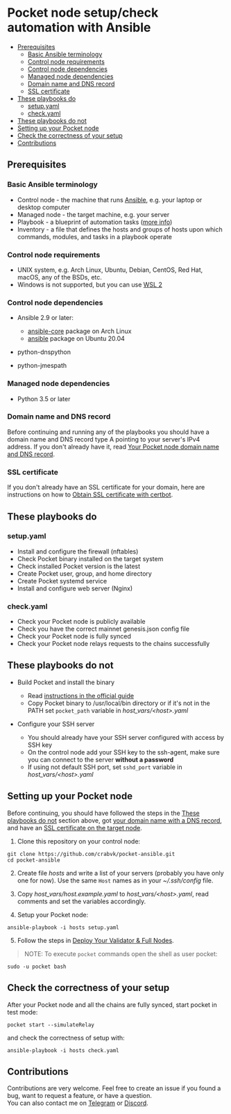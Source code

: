 # Pocket node setup/check automation with Ansible<!-- omit in toc -->

- [Prerequisites](#prerequisites)
  - [Basic Ansible terminology](#basic-ansible-terminology)
  - [Control node requirements](#control-node-requirements)
  - [Control node dependencies](#control-node-dependencies)
  - [Managed node dependencies](#managed-node-dependencies)
  - [Domain name and DNS record](#domain-name-and-dns-record)
  - [SSL certificate](#ssl-certificate)
- [These playbooks do](#these-playbooks-do)
  - [setup.yaml](#setupyaml)
  - [check.yaml](#checkyaml)
- [These playbooks do not](#these-playbooks-do-not)
- [Setting up your Pocket node](#setting-up-your-pocket-node)
- [Check the correctness of your setup](#check-the-correctness-of-your-setup)
- [Contributions](#contributions)

## Prerequisites

### Basic Ansible terminology

* Control node - the machine that runs [Ansible](https://docs.ansible.com/), e.g. your laptop or desktop computer
* Managed node - the target machine, e.g. your server
* Playbook - a blueprint of automation tasks ([more info](https://www.redhat.com/en/topics/automation/what-is-an-ansible-playbook))
* Inventory - a file that defines the hosts and groups of hosts upon which commands, modules, and tasks in a playbook operate

### Control node requirements

* UNIX system, e.g. Arch Linux, Ubuntu, Debian, CentOS, Red Hat, macOS, any of the BSDs, etc.
* Windows is not supported, but you can use [WSL 2](https://docs.microsoft.com/en-us/windows/wsl/install)

### Control node dependencies

* Ansible 2.9 or later:

    - [ansible-core](https://archlinux.org/packages/community/any/ansible-core/) package on Arch Linux
    - [ansible](https://packages.ubuntu.com/focal/ansible) package on Ubuntu 20.04

* python-dnspython
* python-jmespath

### Managed node dependencies

* Python 3.5 or later

### Domain name and DNS record

Before continuing and running any of the playbooks you should have a domain name and DNS record type A pointing to your server's IPv4 address.
If you don't already have it, read [Your Pocket node domain name and DNS record](docs/dns-record.md).

### SSL certificate

If you don't already have an SSL certificate for your domain, here are instructions on how to [Obtain SSL certificate with certbot](docs/certbot-certificate.md).

## These playbooks do

### setup.yaml

* Install and configure the firewall (nftables)
* Check Pocket binary installed on the target system
* Check installed Pocket version is the latest
* Create Pocket user, group, and home directory
* Create Pocket systemd service
* Install and configure web server (Nginx)

### check.yaml

* Check your Pocket node is publicly available
* Check you have the correct mainnet genesis.json config file
* Check your Pocket node is fully synced
* Check your Pocket node relays requests to the chains successfully

## These playbooks do not

* Build Pocket and install the binary

    - Read [instructions in the official guide](https://docs.pokt.network/home/paths/node-runner#software)
    - Copy Pocket binary to /usr/local/bin directory or if it's not in the PATH set `pocket_path` variable in *host_vars/&lt;host&gt;.yaml*

* Configure your SSH server

    - You should already have your SSH server configured with access by SSH key
    - On the control node add your SSH key to the ssh-agent, make sure you can connect to the server **without a password**
    - If using not default SSH port, set `sshd_port` variable in *host_vars/&lt;host&gt;.yaml*

## Setting up your Pocket node

Before continuing, you should have followed the steps in the [These playbooks do not](#these-playbooks-do-not) section above, got [your domain name with a DNS record](docs/dns-record.md), and have an [SSL certificate on the target node](docs/certbot-certificate.md).

1. Clone this repository on your control node:

```shell
git clone https://github.com/crabvk/pocket-ansible.git
cd pocket-ansible
```

2. Create file *hosts* and write a list of your servers (probably you have only one for now). Use the same `Host` names as in your *~/.ssh/config* file.

3. Copy *host_vars/host.example.yaml* to *host_vars/&lt;host&gt;.yaml*, read comments and set the variables accordingly.

4. Setup your Pocket node:

```shell
ansible-playbook -i hosts setup.yaml
```

5. Follow the steps in [Deploy Your Validator & Full Nodes](https://docs.pokt.network/home/paths/node-runner#deploy-your-validator-and-full-nodes).

> NOTE: To execute `pocket` commands open the shell as user pocket:

```shell
sudo -u pocket bash
```

## Check the correctness of your setup

After your Pocket node and all the chains are fully synced, start pocket in test mode:

```shell
pocket start --simulateRelay
```

and check the correctness of setup with:

```shell
ansible-playbook -i hosts check.yaml
```

## Contributions

Contributions are very welcome.
Feel free to create an issue if you found a bug, want to request a feature, or have a question.  
You can also contact me on [Telegram](https://t.me/crabvk) or [Discord](https://discordapp.com/users/801675841397325834).

